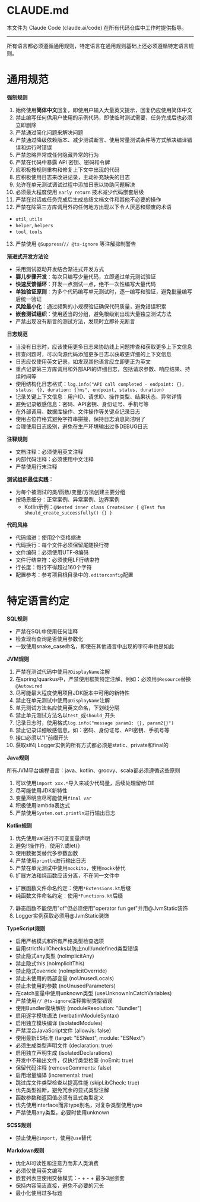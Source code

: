 # CLAUDE.md

本文件为 Claude Code (claude.ai/code) 在所有代码仓库中工作时提供指导。

---

所有语言都必须遵循通用规则，特定语言在通用规则基础上还必须遵循特定语言规则。

# 通用规范

**强制规则**

1. 始终使用**简体中文**回复，即使用户输入大量英文提示，回复仍应使用简体中文
2. 禁止编写任何供用户使用的示例代码，即使临时测试需要，任务完成后也必须立即删除
3. 严禁通过简化问题来解决问题
4. 严禁通过降级依赖版本、减少测试断言、使用常量测试条件等方式解决编译错误和运行时错误
5. 严禁忽略异常或任何隐藏异常的行为
6. 严禁在代码中暴露 API 密钥、密码和令牌
7. 应积极按规则重构和修复上下文中出现的代码
8. 应积极使用日志来改进记录，主动补充缺失的日志
9. 允许在单元测试调试过程中添加日志以协助问题解决
10. 必须最大程度使用 `early return` 技术减少代码嵌套层级
11. 严禁在对话或任务完成后生成总结文档文件和其他不必要的操作
12. 严禁在除第三方库调用外的任何地方出现以下令人厌恶和颓废的术语
  + `util`, `utils`
  + `helper`, `helpers`
  + `tool`, `tools`

13. 严禁使用 `@Suppress`/`// @ts-ignore` 等注解抑制警告

**渐进式开发方法论**

- 采用测试驱动开发结合渐进式开发方式
- **婴儿步骤开发**：每次只编写少量代码，立即通过单元测试验证
- **快速反馈循环**：开发一点测试一点，绝不一次性编写大量代码
- **单独验证原则**：为多个代码编写单元测试时，逐一编写和验证，避免批量编写后统一验证
- **风险最小化**：通过频繁的小规模验证确保代码质量，避免错误积累
- **嵌套测试组织**：使用适当的分组，避免根级别出现大量独立测试方法
- 严禁出现没有断言的测试方法，发现时立即补充断言

**日志规范**

- 当没有日志时，应该使用更多日志来协助线上问题排查和获取更多上下文信息
- 排查问题时，可以向源代码添加更多日志以获取更详细的上下文信息
- 日志应仅使用英文记录，如发现其他语言应立即更正为英文
- 重点记录第三方库调用和外部API的详细日志，包括请求参数、响应结果、持续时间等
- 使用结构化日志格式：`log.info("API call completed - endpoint: {}, status: {}, duration: {}ms", endpoint, status, duration)`
- 记录关键上下文信息：用户ID、请求ID、操作类型、结果状态、异常详情
- 避免记录敏感信息：密码、API密钥、身份证号、手机号等
- 在外部调用、数据库操作、文件操作等关键点记录日志
- 使用占位符格式避免字符串拼接，保持日志消息简洁明了
- 合理使用日志级别，避免在生产环境输出过多DEBUG日志

**注释规则**

- 文档注释：必须使用英文注释
- 内部代码注释：必须使用中文注释
- 严禁使用行末注释

**测试组织最佳实践：**

- 为每个被测试的类/函数/变量/方法创建主要分组
- 按场景细分：正常案例、异常案例、边界案例
  + Kotlin示例：`@Nested inner class CreateUser { @Test fun should_create_successfully() {} }`

**代码风格**

- 代码缩进：使用2个空格缩进
- 代码换行：每个文件必须保留尾随换行符
- 文件编码：必须使用UTF-8编码
- 文件行结束符：必须使用LF行结束符
- 行长度：每行不得超过160个字符
- 配置参考：参考项目根目录中的`.editorconfig`配置

# 特定语言约定

**SQL规则**

- 严禁在SQL中使用任何注释
- 检查现有查询是否使用参数化
- 一致使用snake_case命名，即使在其他语言中出现的字符串也是如此

**JVM规则**

1. 严禁在测试代码中使用`@DisplayName`注解
2. 在spring/quarkus中，严禁使用框架特定注解，例如：必须用`@Resource`替换`@Autowired`
3. 尽可能最大程度使用项目JDK版本中可用的新特性
4. 禁止在单元测试中使用`@DisplayName`注解
5. 单元测试方法名应使用英文命名，下划线分隔
6. 禁止单元测试方法名以`test_`或`should_`开头
7. 记录日志时，使用格式`log.info("message param1: {}, param2{}")`
8. 禁止记录详细敏感信息，如：密码、身份证号、API密钥、手机号等
9. 接口必须以"I"前缀开头
10. 获取slf4j Logger实例的所有方式都必须是static、private和final的

**Java规则**

所有JVM平台编程语言：java、kotlin、groovy、scala都必须遵循这些原则

1. 可以使用`import xxx.*`导入来减少代码量，后续处理留给IDE
2. 尽可能使用JDK新特性
3. 变量声明应尽可能使用`final var`
4. 积极使用lambda表达式
5. 严禁使用`System.out.println`进行输出日志

**Kotlin规则**

1. 优先使用val进行不可变变量声明
2. 避免!!操作符，使用?.或let{}
3. 使用数据类替代多参数函数
4. 严禁使用`println`进行输出日志
5. 严禁在单元测试中使用`mockito`，使用`mockk`替代
6. 扩展方法和纯函数应该分离，不在同一文件中
  + 扩展函数文件命名约定：使用`*Extensions.kt`后缀
  + 纯函数文件命名约定：使用`*Functions.kt`后缀
7. 静态函数不能使用"of"但必须使用"operator fun get"并用@JvmStatic装饰
8. Logger实例获取必须用@JvmStatic装饰

**TypeScript规则**

- 启用严格模式和所有严格类型检查选项
- 启用strictNullChecks以防止null/undefined类型错误
- 禁止隐式any类型 (noImplicitAny)
- 禁止隐式this (noImplicitThis)
- 禁止隐式override (noImplicitOverride)
- 禁止未使用的局部变量 (noUnusedLocals)
- 禁止未使用的参数 (noUnusedParameters)
- 在catch变量中使用unknown类型 (useUnknownInCatchVariables)
- 严禁使用`// @ts-ignore`注释抑制类型错误
- 使用Bundler模块解析 (moduleResolution: "Bundler")
- 启用逐字模块语法 (verbatimModuleSyntax)
- 启用独立模块编译 (isolatedModules)
- 严禁混合JavaScript文件 (allowJs: false)
- 使用最新ES标准 (target: "ESNext", module: "ESNext")
- 必须生成类型声明文件 (declaration: true)
- 启用独立声明生成 (isolatedDeclarations)
- 开发中不输出文件，仅执行类型检查 (noEmit: true)
- 保留代码注释 (removeComments: false)
- 启用增量编译 (incremental: true)
- 跳过库文件类型检查以提高性能 (skipLibCheck: true)
- 优先类型推断，避免冗余的显式类型注解
- 函数参数和返回值必须有显式类型定义
- 优先使用interface而非type别名，对复杂类型使用type
- 严禁使用any类型，必要时使用unknown

**SCSS规则**

- 禁止使用`@import`，使用`@use`替代

**Markdown规则**

- 优化AI可读性和注意力而非人类消费
- 必须仅使用英文编写
- 嵌套列表应使用交替模式：- + - + 最多3层嵌套
- 保持内容简洁直接，避免不必要的冗长
- 最小化使用过多标题
